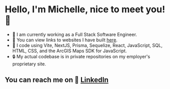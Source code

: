 # Hello, I'm Michelle, nice to meet you! 👋
- 🌱 I am currently working as a Full Stack Software Engineer.
- 👀 You can view links to websites I have built [here](https://mstuart1.github.io/examples/).
- 📖 I code using Vite, NextJS, Prisma, Sequelize, React, JavaScript, SQL, HTML, CSS, and the ArcGIS Maps SDK for JavaScript.
- 🔒 My actual codebase is in private repositories on my employer's proprietary site.

## You can reach me on 🎒 [LinkedIn](https://www.linkedin.com/in/michelle-stuart-220ab940/)

<!---
mstuart1/mstuart1 is a ✨ special ✨ repository because its `README.md` (this file) appears on your GitHub profile.
You can click the Preview link to take a look at your changes.
--->

